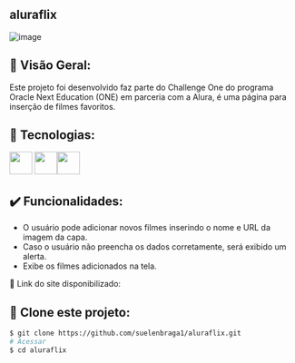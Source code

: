  ## aluraflix
 ![image](https://github.com/user-attachments/assets/1dd7ec21-8521-491d-9eda-5bcf4df0bb1c)

  
 ## 🏁 Visão Geral: 
 
 Este projeto foi desenvolvido faz parte do Challenge One do programa Oracle Next Education (ONE) em parceria com a Alura, é uma página para inserção de filmes favoritos.

## 🚀 Tecnologias:

<img src="https://cdn.jsdelivr.net/gh/devicons/devicon@latest/icons/html5/html5-plain.svg" width="40" height="40"/> <img src="https://cdn.jsdelivr.net/gh/devicons/devicon@latest/icons/css3/css3-plain.svg" width="40" height="40"/><img src="https://cdn.jsdelivr.net/gh/devicons/devicon@latest/icons/javascript/javascript-original.svg" width="40" height="40"/>

## ✔️ Funcionalidades: 

  
- O usuário pode adicionar novos filmes inserindo o nome e URL da imagem da capa.
- Caso o usuário não preencha os dados corretamente, será exibido um alerta.
- Exibe os filmes adicionados na tela.
 
👾 Link do site disponibilizado:


## 👯 Clone este projeto:

```bash
$ git clone https://github.com/suelenbraga1/aluraflix.git
# Acessar
$ cd aluraflix



